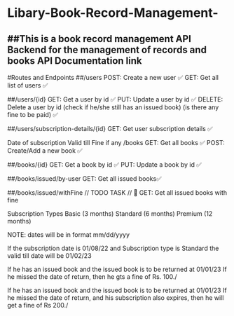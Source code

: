 # Libary-Book-Record-Management-
##This is a book record management API Backend for the management of records and books
API Documentation link
---------------

#Routes and Endpoints
##/users
POST: Create a new user ✅
GET: Get all list of users ✅

##/users/{id}
GET: Get a user by id ✅
PUT: Update a user by id ✅
DELETE: Delete a user by id (check if he/she still has an issued book) (is there any fine to be paid) ✅

##/users/subscription-details/{id}
GET: Get user subscription details ✅

Date of subscription
Valid till
Fine if any
/books
GET: Get all books ✅
POST: Create/Add a new book ✅

##/books/{id}
GET: Get a book by id ✅
PUT: Update a book by id ✅

##/books/issued/by-user
GET: Get all issued books✅

##/books/issued/withFine
// TODO TASK // 🏁 GET: Get all issued books with fine

Subscription Types
Basic (3 months) Standard (6 months) Premium (12 months)

NOTE: dates will be in format mm/dd/yyyy

If the subscription date is 01/08/22 and Subscription type is Standard the valid till date will be 01/02/23

If he has an issued book and the issued book is to be returned at 01/01/23 If he missed the date of return, then he gts a fine of Rs. 100./

If he has an issued book and the issued book is to be returned at 01/01/23 If he missed the date of return, and his subscription also expires, then he will get a fine of Rs 200./

